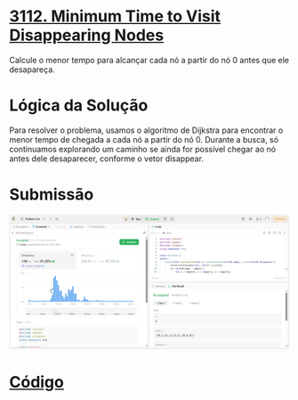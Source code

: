 # [3112. Minimum Time to Visit Disappearing Nodes](https://leetcode.com/problems/minimum-time-to-visit-disappearing-nodes/description/)

Calcule o menor tempo para alcançar cada nó a partir do nó 0 antes que ele desapareça.

# Lógica da Solução 

Para resolver o problema, usamos o algoritmo de Dijkstra para encontrar o menor tempo de chegada a cada nó a partir do nó 0. Durante a busca, só continuamos explorando um caminho se ainda for possível chegar ao nó antes dele desaparecer, conforme o vetor disappear.

# Submissão

![alt text](/exercices/assets/ex_3112.jpg)

# [Código](./minimum_time.cpp)
